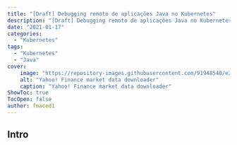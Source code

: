 ```yaml
---
title: "[Draft] Debugging remoto de aplicações Java no Kubernetes"
description: "[Draft] Debugging remoto de aplicações Java no Kubernetes"
date: "2021-01-17"
categories:
  - "Kubernetes"
tags:
  - "Kubernetes"
  - "Java"
cover:
    image: "https://repository-images.githubusercontent.com/91948540/e2b14a80-7fc7-11e9-8b9b-5e1f56b0052a"
    alt: "Yahoo! Finance market data downloader"
    caption: "Yahoo! Finance market data downloader"
ShowToc: true
TocOpen: false
author: fmaced1
---
```


Intro
---------

